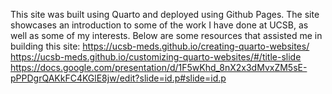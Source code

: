 This site was built using Quarto and deployed using Github Pages. The site showcases an introduction to some of the work I have done at UCSB, as well as some of my interests.
Below are some resources that assisted me in building this site:
https://ucsb-meds.github.io/creating-quarto-websites/
https://ucsb-meds.github.io/customizing-quarto-websites/#/title-slide
https://docs.google.com/presentation/d/1F5wKhd_8nX2x3dMvxZM5sE-pPPDgrQAKkFC4KGlE8jw/edit?slide=id.p#slide=id.p
